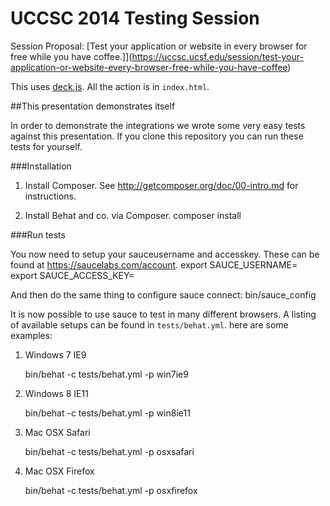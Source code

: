 # UCCSC 2014 Testing Session

Session Proposal: [Test your application or website in every browser for free while you have coffee.]](https://uccsc.ucsf.edu/session/test-your-application-or-website-every-browser-free-while-you-have-coffee)

This uses [deck.js](http://imakewebthings.github.com/deck.js/docs). All the action is in `index.html`.

##This presentation demonstrates itself

In order to demonstrate the integrations we wrote some very easy tests against this presentation.  If you clone this repository you can run these tests for yourself.

###Installation
1. Install Composer. See http://getcomposer.org/doc/00-intro.md for instructions.

2. Install Behat and co. via Composer.
    composer install

###Run tests

You now need to setup your sauceusername and accesskey.  These can be found at https://saucelabs.com/account.
    export SAUCE_USERNAME=<username>
    export SAUCE_ACCESS_KEY=<accesskey>

And then do the same thing to configure sauce connect:
    bin/sauce_config <username> <accesskey>

It is now possible to use sauce to test in many different browsers.  A listing of available setups can be found in `tests/behat.yml`.
here are some examples:

1. Windows 7 IE9

    bin/behat -c tests/behat.yml -p win7ie9

2. Windows 8 IE11

    bin/behat -c tests/behat.yml -p win8ie11

3. Mac OSX Safari

    bin/behat -c tests/behat.yml -p osxsafari

4. Mac OSX Firefox

    bin/behat -c tests/behat.yml -p osxfirefox

